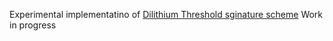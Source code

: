 Experimental implementatino of [Dilithium Threshold sginature scheme](https://repository.ubn.ru.nl/bitstream/handle/2066/191703/191703.pdf)
Work in progress
